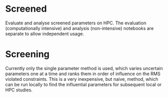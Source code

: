 # Screened

Evaluate and analyse screened parameters on HPC. The evaluation (computationally intensive) and analysis (non-intensive) notebooks are separate to allow independent usage.

# Screening

Currently only the single parameter method is used, which varies uncertain parameters one at a time and ranks them in order of influence on the RMS violated constraints. This is a very inexpensive, but naive, method, which can be run locally to find the influential parameters for subsequent local or HPC studies.